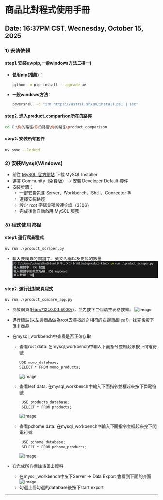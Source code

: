 
   # 商品比對程式使用手冊

## Date:  16:37PM CST, Wednesday, October 15, 2025
### 1) 安裝依賴
#### step1. 安裝uv(pip,一般windows方法二擇一)
- **使用pip(推薦)**：
   ```bash
   python -m pip install --upgrade uv 
   ```
   
- **一般windows方法**：
   ```bash
   powershell -c "irm https://astral.sh/uv/install.ps1 | iex"
   ```
#### step2. 進入product_comparison所在的路徑
   ```bash
   cd C:\你的路徑\你的路徑\你的路徑\product_comparison
   ```
#### step3. 安裝所有套件
   ```bash
   uv sync --locked 
   ```
### 2) 安裝Mysql(Windows)
   
  - 前往 [MySQL 官方網站](https://dev.mysql.com/downloads/installer/) 下載 MySQL Installer
  - 選擇 Community（免費版） → 安裝 Developer Default 套件
  - 安裝步驟：
    - 一鍵安裝包含 Server、Workbench、Shell、Connector 等
    - 選擇安裝路徑
    - 設定 root 密碼與預設連接埠（3306）
    - 完成後會自動啟用 MySQL 服務
   
   
   
   
   
   
### 3) 程式使用流程
#### step1. 運行爬蟲程式
   ```Python
 uv run .\product_scraper.py  
   ```
   - 輸入要爬蟲的關鍵字、英文名稱以及要找的數量
   ![image](https://github.com/chuangleo/product_comparison/blob/main/image/Readme1.png)

#### step2. 運行比對網頁程式
   ```Python
 uv run .\product_compare_app.py
   ```
   
- 開啟網頁(http://127.0.0.1:5000/)，並先按下三個清空表格按鈕。
![image](https://hackmd.io/_uploads/SyUVwx6pgl.png)
- 進行標註(以左邊商品做為root去尋找於之相符的右邊商品leaf)，找完後按下匯出商品
- 在mysql_workbench中查看是否正確存取
  - 查看root data: 在mysql_workbench中輸入下面指令並框起來按下閃電符號
    ```
    USE momo_database;
    SELECT * FROM momo_products;
     ```
    ![image](https://hackmd.io/_uploads/S17Mqea6xe.png)

   - 查看leaf data: 在mysql_workbench中輸入下面指令並框起來按下閃電符號
     ```
      USE products_database;
      SELECT * FROM products;
     ```
     ![image](https://hackmd.io/_uploads/H19oqx6axx.png)

   - 查看pchome data: 在mysql_workbench中輸入下面指令並框起來按下閃電符號
     ```
      USE pchome_database;
      SELECT * FROM pchome_products;
     ```
     ![image](https://hackmd.io/_uploads/HkhjjeTpgl.png)

- 在完成所有標註後匯出資料
  - 在mysql_workbench中按下Server -> Data Export 會看到下面的介面
 ![image](https://hackmd.io/_uploads/r1sthgpplx.png)
  - 勾選上圖勾選的database後按下start export

****
